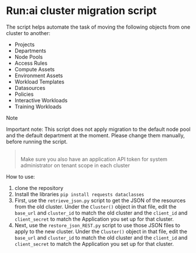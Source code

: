 # Run:ai cluster migration script

The script helps automate the task of moving the following objects from one cluster to another:
- Projects
- Departments
- Node Pools
- Access Rules
- Compute Assets
- Environment Assets
- Workload Templates
- Datasources
- Policies
- Interactive Workloads
- Training Workloads

> [!NOTE]  
Important note:
This script does not apply migration to the default node pool and the default department at the moment.
Please change them manually, before running the script. <br />
> <br />
> Make sure you also have an application API token for system administrator on tenant scope in each cluster

How to use:
1. clone the repository
2. Install the libraries ```pip install requests dataclasses```
3. First, use the ```retrieve_json.py``` script to get the JSON of the resources from the old cluster. Under the  ```Cluster()``` object in that file, edit the ``` base_url ``` and ```cluster_id``` to match the old cluster and the ```client_id``` and ```client_secret``` to match the Application you set up for that cluster.
4. Next, use the ```restore_json_REST.py``` script to use those JSON files to apply to the new cluster. Under the  ```Cluster()``` object in that file, edit the ``` base_url ``` and ```cluster_id``` to match the old cluster and the ```client_id``` and ```client_secret``` to match the Application you set up for that cluster.
